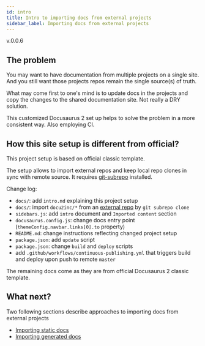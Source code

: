 ```yaml
---
id: intro
title: Intro to importing docs from external projects
sidebar_label: Importing docs from external projects
---
```


v.0.0.6

## The problem

You may want to have documentation from multiple projects on a single
site. And you still want those projects repos remain the single source(s)
of truth.

What may come first to one's mind is to update docs in the projects
and copy the changes to the shared documentation site.
Not really a DRY solution.

This customized Docusaurus 2 set up helps to solve the problem
in a more consistent way. Also employing CI.

## How this site setup is different from official?

This project setup is based on official classic template.

The setup allows to import external repos and keep local repo clones
in sync with remote source. It requires [git-subrepo](https://github.com/ingydotnet/git-subrepo#installation-instructions)
installed.

Change log:
 * `docs/`: add `intro.md` explaining this project setup
 * `docs/`: import `docu2inc/*` from
   an [external repo](https://github.com/OleksiyRudenko/docu2inc)
   by `git subrepo clone`
 * `sidebars.js`: add `intro` document and `Imported content` section
 * `docusaurus.config.js`: change docs entry point
   (`themeConfig.navbar.links[0].to` property)
 * `README.md`: change instructions reflecting changed project setup
 * `package.json`: add `update` script
 * `package.json`: change `build` and `deploy` scripts
 * add `.github/workflows/continuous-publishing.yml` that triggers build and
   deploy upon push to remote `master`

The remaining docs come as they are from official Docusaurus 2 classic template.

## What next?

Two following sections describe approaches to importing docs
from external projects
- [Importing static docs](import-static.md)
- [Importing generated docs](import-generated.md)
